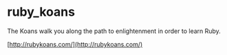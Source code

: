 # ruby_koans
The Koans walk you along the path to enlightenment in order to learn Ruby.

[http://rubykoans.com/](http://rubykoans.com/)
